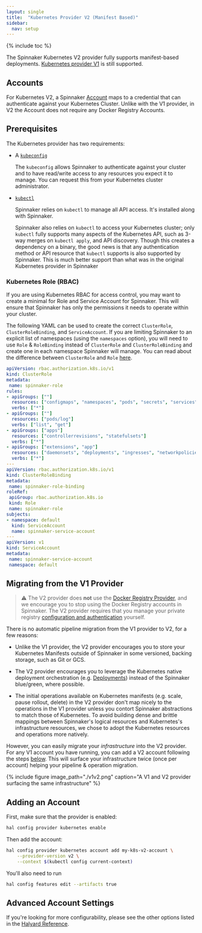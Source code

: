 ```yaml
---
layout: single
title:  "Kubernetes Provider V2 (Manifest Based)"
sidebar:
  nav: setup
---
```


{% include toc %}

The Spinnaker Kubernetes V2 provider fully supports manifest-based deployments.
[Kubernetes provider V1](https://www.spinnaker.io/setup/providers/kubernetes/)
is still supported.

## Accounts

For Kubernetes V2, a Spinnaker [Account](/concepts/providers/#accounts) maps to a
credential that can authenticate against your Kubernetes Cluster. Unlike with
the V1 provider, in V2 the Account does not require any Docker Registry
Accounts.

## Prerequisites

The Kubernetes provider has two requirements:

* A [`kubeconfig`](https://kubernetes.io/docs/concepts/configuration/organize-cluster-access-kubeconfig/)

    The `kubeconfig` allows Spinnaker to authenticate against your cluster and
    to have read/write access to any resources you expect it to manage. You can
    request this from your Kubernetes cluster administrator.

* [`kubectl`](https://kubernetes.io/docs/user-guide/kubectl/)

    Spinnaker relies on `kubectl` to manage all API access. It's installed
    along with Spinnaker.

    Spinnaker also relies on `kubectl` to access your Kubernetes cluster; only
    `kubectl` fully supports many aspects of the Kubernetes API, such as 3-way
    merges on `kubectl apply`, and API discovery. Though this creates a
    dependency on a binary, the good news is that any authentication method or
    API resource that `kubectl` supports is also supported by Spinnaker. This
    is much better support than what was in the original Kubernetes provider in
    Spinnaker

### Kubernetes Role (RBAC)

If you are using Kubernetes RBAC for access control, you may want to create a minimal for Role and Service Account for Spinnaker.
This will ensure that Spinnaker has only the permissions it needs to operate within your cluster.

The following YAML can be used to create the correct `ClusterRole`, `ClusterRoleBinding`, and `ServiceAccount`. If you are limiting
Spinnaker to an explicit list of namespaces (using the `namespaces` option), you will need to use `Role` & `RoleBinding` instead of
`ClusterRole` and `ClusterRoleBinding` and create one in each namespace Spinnaker will manage. You can read about the difference
between `ClusterRole` and `Role` [here](https://kubernetes.io/docs/admin/authorization/rbac/#rolebinding-and-clusterrolebinding).


```yaml
apiVersion: rbac.authorization.k8s.io/v1
kind: ClusterRole
metadata:
 name: spinnaker-role
rules:
- apiGroups: [""]
  resources: ["configmaps", "namespaces", "pods", "secrets", "services"]
  verbs: ["*"]
- apiGroups: [""]
  resources: ["pods/log"]
  verbs: ["list", "get"]
- apiGroups: ["apps"]
  resources: ["controllerrevisions", "statefulsets"]
  verbs: ["*"]
- apiGroups: ["extensions", "app"]
  resources: ["daemonsets", "deployments", "ingresses", "networkpolicies", "replicasets"]
  verbs: ["*"]
---
apiVersion: rbac.authorization.k8s.io/v1
kind: ClusterRoleBinding
metadata:
 name: spinnaker-role-binding
roleRef:
 apiGroup: rbac.authorization.k8s.io
 kind: Role
 name: spinnaker-role
subjects:
- namespace: default
  kind: ServiceAccount
  name: spinnaker-service-account
---
apiVersion: v1
kind: ServiceAccount
metadata:
 name: spinnaker-service-account
 namespace: default
```

## Migrating from the V1 Provider

> :warning: The V2 provider does __not__ use the [Docker Registry
> Provider](https://www.spinnaker.io/setup/providers/docker-registry/), and we
> encourage you to stop using the Docker Registry accounts in Spinnaker.  The
> V2 provider requires that you manage your private registry [configuration and
> authentication](https://kubernetes.io/docs/tasks/configure-pod-container/pull-image-private-registry/)
> yourself.

There is no automatic pipeline migration from the V1 provider to V2, for a few
reasons:

* Unlike the V1 provider, the V2 provider encourages you to store your
  Kubernetes Manifests outside of Spinnaker in some versioned, backing storage,
  such as Git or GCS.

* The V2 provider encourages you to leverage the Kubernetes native deployment
  orchestration (e.g.
  [Deployments](https://kubernetes.io/docs/concepts/workloads/controllers/deployment/))
  instead of the Spinnaker blue/green, where possible.

* The initial operations available on Kubernetes manifests (e.g. scale, pause
  rollout, delete) in the V2 provider don't map nicely to the operations in the
  V1 provider unless you contort Spinnaker abstractions to match those of
  Kubernetes. To avoid building dense and brittle mappings between Spinnaker's
  logical resources and Kubernetes's infrastructure resources, we chose to
  adopt the Kubernetes resources and operations more natively.

However, you can easily migrate your _infrastructure_ into the V2 provider.
For any V1 account you have running, you can add a V2 account following the
steps [below](#adding-an-account). This will surface your infrastructure twice
(once per account) helping your pipeline & operation migration.

{% include figure image_path="./v1v2.png" caption="A V1 and V2 provider
surfacing the same infrastructure" %}

## Adding an Account

First, make sure that the provider is enabled:

```bash
hal config provider kubernetes enable
```

Then add the account:

```bash
hal config provider kubernetes account add my-k8s-v2-account \
    --provider-version v2 \
    --context $(kubectl config current-context)
```

You'll also need to run

```bash
hal config features edit --artifacts true
```

## Advanced Account Settings

If you're looking for more configurability, please see the other options listed
in the [Halyard
Reference](/reference/halyard/commands#hal-config-provider-kubernetes-account-add).
